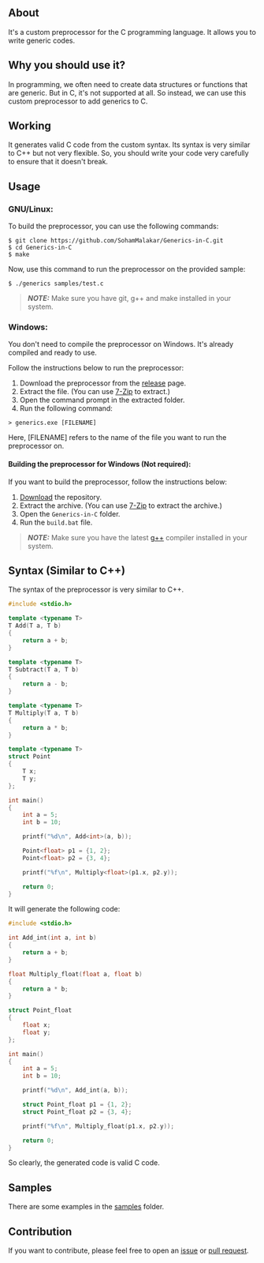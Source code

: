 ## About

It's a custom preprocessor for the C programming language. It allows you to write generic codes.

## Why you should use it?

In programming, we often need to create data structures or functions that are generic. But in C, it's not supported at all. So instead, we can use this custom preprocessor to add generics to C.

## Working

It generates valid C code from the custom syntax. Its syntax is very similar to C++ but not very flexible. So, you should write your code very carefully to ensure that it doesn't break.

## Usage

### GNU/Linux:

To build the preprocessor, you can use the following commands:

```
$ git clone https://github.com/SohamMalakar/Generics-in-C.git
$ cd Generics-in-C
$ make
```

Now, use this command to run the preprocessor on the provided sample:

```
$ ./generics samples/test.c
```

> **_NOTE:_** Make sure you have git, g++ and make installed in your system.

### Windows:

You don't need to compile the preprocessor on Windows. It's already compiled and ready to use.

Follow the instructions below to run the preprocessor:

1. Download the preprocessor from the [release](https://github.com/SohamMalakar/Generics-in-C/releases/latest) page.
2. Extract the file. (You can use [7-Zip](https://www.7-zip.org/) to extract.)
3. Open the command prompt in the extracted folder.
4. Run the following command:

```
> generics.exe [FILENAME]
```

Here, [FILENAME] refers to the name of the file you want to run the preprocessor on.

#### Building the preprocessor for Windows (Not required):

If you want to build the preprocessor, follow the instructions below:

1. [Download](https://github.com/SohamMalakar/Generics-in-C/archive/refs/heads/master.zip) the repository.
2. Extract the archive. (You can use [7-Zip](https://www.7-zip.org/) to extract the archive.)
3. Open the `Generics-in-C` folder.
4. Run the `build.bat` file.

> **_NOTE:_** Make sure you have the latest [g++](https://winlibs.com/) compiler installed in your system.

## Syntax (Similar to C++)

The syntax of the preprocessor is very similar to C++.

```cpp
#include <stdio.h>

template <typename T>
T Add(T a, T b)
{
    return a + b;
}

template <typename T>
T Subtract(T a, T b)
{
    return a - b;
}

template <typename T>
T Multiply(T a, T b)
{
    return a * b;
}

template <typename T>
struct Point
{
    T x;
    T y;
};

int main()
{
    int a = 5;
    int b = 10;

    printf("%d\n", Add<int>(a, b));

    Point<float> p1 = {1, 2};
    Point<float> p2 = {3, 4};

    printf("%f\n", Multiply<float>(p1.x, p2.y));

    return 0;
}
```

It will generate the following code:

```c
#include <stdio.h>

int Add_int(int a, int b)
{
    return a + b;
}

float Multiply_float(float a, float b)
{
    return a * b;
}

struct Point_float
{
    float x;
    float y;
};

int main()
{
    int a = 5;
    int b = 10;

    printf("%d\n", Add_int(a, b));

    struct Point_float p1 = {1, 2};
    struct Point_float p2 = {3, 4};

    printf("%f\n", Multiply_float(p1.x, p2.y));

    return 0;
}
```

So clearly, the generated code is valid C code.

## Samples

There are some examples in the [samples](https://github.com/SohamMalakar/Generics-in-C/tree/master/samples) folder.

## Contribution

If you want to contribute, please feel free to open an [issue](https://github.com/SohamMalakar/Generics-in-C/issues) or [pull request](https://github.com/SohamMalakar/Generics-in-C/pulls).
